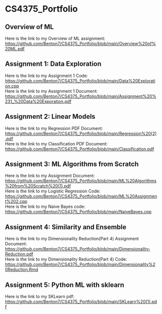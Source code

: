 # CS4375_Portfolio

## Overview of ML
Here is the link to my Overview of ML assignment:  
https://github.com/Benton7/CS4375_Portfolio/blob/main/Overview%20of%20ML.pdf

## Assignment 1: Data Exploration
Here is the link to my Assignment 1 Code:  
https://github.com/Benton7/CS4375_Portfolio/blob/main/Data%20Exploration.cpp   
Here is the link to my Assignment 1 Document:   
https://github.com/Benton7/CS4375_Portfolio/blob/main/Assignment%20%231_%20Data%20Exporation.pdf  
## Assignment 2: Linear Models
Here is the link to my Regression PDF Document:   
https://github.com/Benton7/CS4375_Portfolio/blob/main/Regression%20(2).pdf   
Here is the link to my Classification PDF Document:   
https://github.com/Benton7/CS4375_Portfolio/blob/main/Classification.pdf  

## Assignment 3: ML Algorithms from Scratch
Here is the link to my Assignment Document:  
https://github.com/Benton7/CS4375_Portfolio/blob/main/ML%20Algorithms%20from%20Scratch%20(1).pdf  
Here is the link to my Logistic Regression Code:  
https://github.com/Benton7/CS4375_Portfolio/blob/main/ML%20Assignment%202.cpp  
Here is the link to my Naive Bayes code:  
https://github.com/Benton7/CS4375_Portfolio/blob/main/NaiveBayes.cpp

## Assignment 4: Similarity and Ensemble  
Here is the link to my Dimensionality Reduction(Part 4) Assignment Document:  
https://github.com/Benton7/CS4375_Portfolio/blob/main/Dimensionality-Reduction.pdf  
Here is the link to my Dimensionality Reduction(Part 4) Code:  
https://github.com/Benton7/CS4375_Portfolio/blob/main/Dimensionality%20Reduction.Rmd  
## Assignment 5: Python ML with sklearn  
Here is the link to my SKLearn pdf:   
https://github.com/Benton7/CS4375_Portfolio/blob/main/SKLearn%20(1).pdf  



